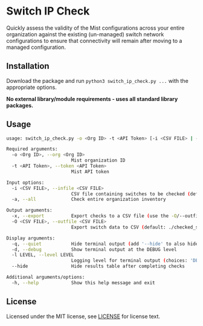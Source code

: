 # Switch IP Check

Quickly assess the validity of the Mist configurations across your entire organization against the existing (un-managed) switch network configurations to ensure that connectivity will remain after moving to a managed configuration.

## Installation
Download the package and run `python3 switch_ip_check.py ...` with the appropriate options.

**No external library/module requirements - uses all standard library packages.**
## Usage
```bash
usage: switch_ip_check.py -o <Org ID> -t <API Token> [-i <CSV FILE> | -a] [-x] [-O <CSV FILE>] [-q | -d | -l LEVEL] [--hide] [-h]

Required arguments:
  -o <Org ID>, --org <Org ID>
                        Mist organization ID
  -t <API Token>, --token <API Token>
                        Mist API token

Input options:
  -i <CSV FILE>, --infile <CSV FILE>
                        CSV file containing switches to be checked (default: ./switches.csv)
  -a, --all             Check entire organization inventory

Output arguments:
  -x, --export          Export checks to a CSV file (use the -O/--outfile option to set location, default: ./checked_switches.csv)
  -O <CSV FILE>, --outfile <CSV FILE>
                        Export switch data to CSV (default: ./checked_switches.csv)

Display arguments:
  -q, --quiet           Hide terminal output (add '--hide' to also hide the results table)
  -d, --debug           Show terminal output at the DEBUG level
  -l LEVEL, --level LEVEL
                        Logging level for terminal output (choices: 'DEBUG', 'INFO', 'WARNING', 'ERROR')
  --hide                Hide results table after completing checks

Additional arguments/options:
  -h, --help            Show this help message and exit
```

## License
Licensed under the MIT license, see [LICENSE](LICENSE) for license text.
